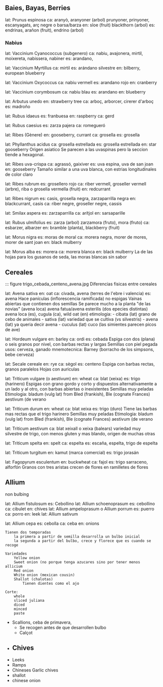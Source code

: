 ## Baies, Bayas, Berries

lat: Prunus espinosa
	ca: aranyò, aranyoner (arbol) prunyoner, prinyoner, escanyagats, arç negre o barsa/barza
	en: sloe (fruit) blackthorn (arbol)
	es: endrinas, arañon (fruit), endrino (arbol)

### Nabius

lat: Vaccinium Cyanococcus (subgenero)
	ca: nabiu, avajonera, mirtil, moixereta, nabissera, nabiner
	es: arandano, 

lat: Vaccinium Myrtillus
	ca: mirtil
	es: arándano silvestre
	en: bilberry, european blueberry

lat: Vaccinium Oxycoccus
	ca: nabiu vermell
	es: arandano rojo
	en: cranberry

lat: Vaccinium corymbosum
	ca: nabiu blau
	es: arandano
	en: blueberry

lat: Arbutus unedo
	en: strawberry tree
	ca: arboç, arborcer, cirerer d'arboç
	es: madroño

lat: Rubus idaeus
	es: franbuesa
	en: raspberry
	ca: gerd

lat: Rubus caesius
	es: zarza pajera
	ca: romegueró

lat: Ribes (Gènere)
	en: gooseberry, currant
	ca: grosella
	es: grosella

lat: Phyllanthus acidus
	ca: grosella estrellada
	es: grosella estrellada
	en: star gooseberry
	Origen asiatico
	Se parecen a las uvaspinas pero la seccion tiende a hexagonal.

lat: Ribes uva-crispa
	ca: agrassó, gaixiver
	es: uva espina, uva de san joan
	en: gooseberry
	Tamaño similar a una uva blanca, con estrias longitudinales de color claro

lat: Ribes rubrum
	es: grosellero rojo
	ca: riber vermell, groseller vermell (arbre), riba o grosella vermella (fruit)
	en: redcurrant

lat: Ribes nigrum
	es: casis, grosella negra, zarzaparrilla negra
	en: blackcurrant, casis
	ca: riber negre, groseller negre, cassis

lat: Smilax aspera
	es: zarzaparrilla
	ca: arítjol
	en: sarsaparille

lat: Rubus ulmifolius
	es: zarza (arbol) zarzamora (fruto), mora (fruto)
	ca: esbarzer, albarzer
	en: bramble (planta), blackberry (fruit)

lat: Morus nigra
	es: moras de moral
	ca: morera negra, morer de mores, morer de sant joan
	en: black mulberry

lat: Morus alba
	es: morera
	ca: morera blanca
	en: black mulberry
	La de las hojas para los gusanos de seda, las moras blancas sin sabor


## Cereales

::: figure trigo_cebada_centeno_avena.jpg
	Diferencias fisicas entre cereales

lat: Avena sativa
	en: oat
	ca: civada, avena (terres de l'ebre i valencia)
	es: avena
	Hace panículas (inflorescencia ramificada) no espigas
	Vainas abiertas que contienen dos semillas
	Se parece mucho a la planta "de las novias" (avena loca)
		avena fatua/avena esterilis (dos epecies distintas)
		avena loca (es), cugula (ca), wild oat (en)
	etimologia:
		- cibata (lat) grano de cebo de animales
		- sativa (lat) variedad que se cultiva (vs silvestris)
		- avena (lat) ya queria decir avena
		- cuculus (lat) cuco (las simientes parecen picos de ave)

lat: Hordeum vulgare
	en: barley
	ca: ordi
	es: cebada
	Espiga con dos (plana) o seis granos por nivel, con barbas rectas y largas
	Semillas con piel pegada
	usos: cerveza, ganado
	mnemotecnica: Barney (borracho de los simpsons, bebe cerveza)
	
lat: Secale cereale
	en: rye
	ca: sègol
	es: centeno
	Espiga con barbas rectas, granos paralelos
	Hojas con auriculas

lat: Triticum vulgare (o aestivum)
	en: wheat
	ca: blat (xeixa)
	es: trigo (harinero)
	Espigas con grano gordo y corto y dispuestos alternativamente a un lado y al otro, con barbas abiertas o inexistentes
	Semillas muy peladas
	Etimologia: bladum (vulg lat) from Bled (frankish), Ble (cognate Frances) aestivum (de verano

lat: Triticum durum
	en: wheat
	ca: blat xeixa
	es: trigo (duro)
	Tiene las barbas mas rectas que el trigo harinero
	Semillas muy peladas
	Etimologia: bladum (vulg lat) from Bled (frankish), Ble (cognate Frances) aestivum (de verano

lat: Triticum aestivum
	ca: blat xeixall o xeixa (balears)
	variedad muy silvestre de trigo, con menos gluten y mas blando, origen de muchas otras

lat: Triticum spelta
	en: spelt
	ca: espelta
	es: escaña, espelta, trigo de espelta
	
lat: Triticum turgitum
	en: kamut (marca comercial)
	es: trigo jorasán
	
lat: Fagopyrum esculentum
	en: buckwheat
	ca: fajol
	es: trigo sarraceno, alforfón
	Granos con tres aristas crecen de flores en ramilletes de flores


## Allium

non bulbing

lat: Allium fistulosum
	es: Cebollino
lat: Allium schoenoprasum
	es: cebollino
	ca: cibulet
	en: chives
lat: Allium ampeloprasum o Allium porrum
	es: puerro
	ca: porro
	en: leek
lat: Allium sativum


lat: Allium cepa
	es: cebolla
	ca: ceba
	en: onions

	Tienen dos temporadas
		la primera a partir de semilla desarrolla un bulbo inicial
		la segunda a partir del bulbo, crece y florece que es cuando se recoge

	Variedades
		Yellow onion
		Sweet onion (no porque tenga azucares sino por tener menos allicium
		Red onion
		White onion (mexican cousin)
		Shallot (chalotas)
			Tienen dientes como el ajo

	Corte:
		whole
		sliced juliana
		diced
		minced
		paste






- Scallions, ceba de primavera,
	- Se recogen antes de que desarrollen bulbo
	- Calçot
- Chives
	- 
- Leeks
- Ramps
- Chineses Garlic chives
- shallot
- chinese onion





